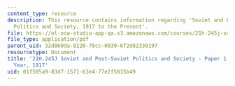 ```yaml
---
content_type: resource
description: This resource contains information regarding 'Soviet and Post-Soviet
  Politics and Society, 1917 to the Present'.
file: https://ol-ocw-studio-app-qa.s3.amazonaws.com/courses/21h-245j-soviet-and-post-soviet-politics-and-society-1917-to-the-present-spring-2016/01f505a983d71571b3e477e2f5815b49_MIT21H_245JS16_Paper1.pdf
file_type: application/pdf
parent_uid: 32d860da-8220-78cc-0939-6f2d82330197
resourcetype: Document
title: '21H.245J Soviet and Post-Soviet Politics and Society - Paper 1: Revolutionary
  Year, 1917'
uid: 01f505a9-83d7-1571-b3e4-77e2f5815b49
---
```

